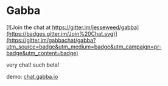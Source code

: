 # Gabba

[![Join the chat at https://gitter.im/jesseweed/gabba](https://badges.gitter.im/Join%20Chat.svg)](https://gitter.im/gabbachat/gabba?utm_source=badge&utm_medium=badge&utm_campaign=pr-badge&utm_content=badge)

very chat! such beta!

demo: [chat.gabba.io](http://chat.gabba.io)
